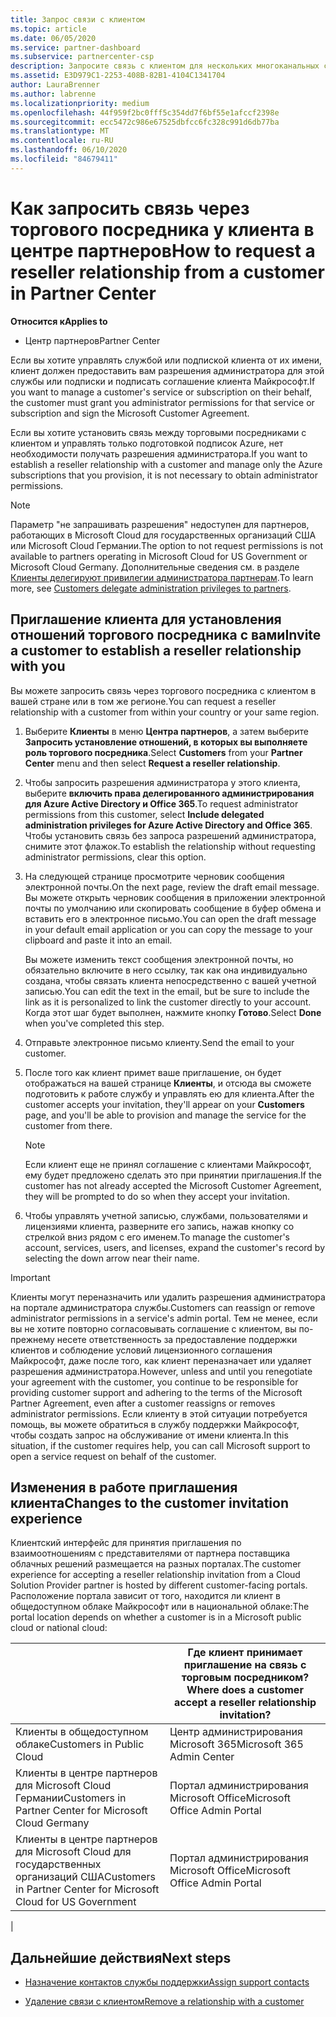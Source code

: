 ```yaml
---
title: Запрос связи с клиентом
ms.topic: article
ms.date: 06/05/2020
ms.service: partner-dashboard
ms.subservice: partnercenter-csp
description: Запросите связь с клиентом для нескольких многоканальных сценариев, а также если необходимо восстановить права делегированного администратора для клиента.
ms.assetid: E3D979C1-2253-408B-82B1-4104C1341704
author: LauraBrenner
ms.author: labrenne
ms.localizationpriority: medium
ms.openlocfilehash: 44f959f2bc0fff5c354dd7f6bf55e1afccf2398e
ms.sourcegitcommit: ecc5472c986e67525dbfcc6fc328c991d6db77ba
ms.translationtype: MT
ms.contentlocale: ru-RU
ms.lasthandoff: 06/10/2020
ms.locfileid: "84679411"
---
```

# <a name="how-to-request-a-reseller-relationship-from-a-customer-in-partner-center"></a><span data-ttu-id="f027c-103">Как запросить связь через торгового посредника у клиента в центре партнеров</span><span class="sxs-lookup"><span data-stu-id="f027c-103">How to request a reseller relationship from a customer in Partner Center</span></span>

<span data-ttu-id="f027c-104">**Относится к**</span><span class="sxs-lookup"><span data-stu-id="f027c-104">**Applies to**</span></span>

- <span data-ttu-id="f027c-105">Центр партнеров</span><span class="sxs-lookup"><span data-stu-id="f027c-105">Partner Center</span></span>

<span data-ttu-id="f027c-106">Если вы хотите управлять службой или подпиской клиента от их имени, клиент должен предоставить вам разрешения администратора для этой службы или подписки и подписать соглашение клиента Майкрософт.</span><span class="sxs-lookup"><span data-stu-id="f027c-106">If you want to manage a customer's service or subscription on their behalf, the customer must grant you administrator permissions for that service or subscription and sign the Microsoft Customer Agreement.</span></span>

<span data-ttu-id="f027c-107">Если вы хотите установить связь между торговыми посредниками с клиентом и управлять только подготовкой подписок Azure, нет необходимости получать разрешения администратора.</span><span class="sxs-lookup"><span data-stu-id="f027c-107">If you want to establish a reseller relationship with a customer and manage only the Azure subscriptions that you provision, it is not necessary to obtain administrator permissions.</span></span>

>[!NOTE] 
><span data-ttu-id="f027c-108">Параметр "не запрашивать разрешения" недоступен для партнеров, работающих в Microsoft Cloud для государственных организаций США или Microsoft Cloud Германии.</span><span class="sxs-lookup"><span data-stu-id="f027c-108">The option to not request permissions is not available to partners operating in Microsoft Cloud for US Government or Microsoft Cloud Germany.</span></span> <span data-ttu-id="f027c-109">Дополнительные сведения см. в разделе [Клиенты делегируют привилегии администратора партнерам](https://docs.microsoft.com/partner-center/customers_revoke_admin_privileges).</span><span class="sxs-lookup"><span data-stu-id="f027c-109">To learn more, see [Customers delegate administration privileges to partners](https://docs.microsoft.com/partner-center/customers_revoke_admin_privileges).</span></span>

## <a name="invite-a-customer-to-establish-a-reseller-relationship-with-you"></a><span data-ttu-id="f027c-110">Приглашение клиента для установления отношений торгового посредника с вами</span><span class="sxs-lookup"><span data-stu-id="f027c-110">Invite a customer to establish a reseller relationship with you</span></span>

<span data-ttu-id="f027c-111">Вы можете запросить связь через торгового посредника с клиентом в вашей стране или в том же регионе.</span><span class="sxs-lookup"><span data-stu-id="f027c-111">You can request a reseller relationship with a customer from within your country or your same region.</span></span>

1. <span data-ttu-id="f027c-112">Выберите **Клиенты** в меню **Центра партнеров**, а затем выберите **Запросить установление отношений, в которых вы выполняете роль торгового посредника**.</span><span class="sxs-lookup"><span data-stu-id="f027c-112">Select **Customers** from your **Partner Center** menu and then select **Request a reseller relationship**.</span></span>

2. <span data-ttu-id="f027c-113">Чтобы запросить разрешения администратора у этого клиента, выберите **включить права делегированного администрирования для Azure Active Directory и Office 365**.</span><span class="sxs-lookup"><span data-stu-id="f027c-113">To request administrator permissions from this customer, select **Include delegated administration privileges for Azure Active Directory and Office 365**.</span></span> <span data-ttu-id="f027c-114">Чтобы установить связь без запроса разрешений администратора, снимите этот флажок.</span><span class="sxs-lookup"><span data-stu-id="f027c-114">To establish the relationship without requesting administrator permissions, clear this option.</span></span>

3. <span data-ttu-id="f027c-115">На следующей странице просмотрите черновик сообщения электронной почты.</span><span class="sxs-lookup"><span data-stu-id="f027c-115">On the next page, review the draft email message.</span></span> <span data-ttu-id="f027c-116">Вы можете открыть черновик сообщения в приложении электронной почты по умолчанию или скопировать сообщение в буфер обмена и вставить его в электронное письмо.</span><span class="sxs-lookup"><span data-stu-id="f027c-116">You can open the draft message in your default email application or you can copy the message to your clipboard and paste it into an email.</span></span>

   <span data-ttu-id="f027c-117">Вы можете изменить текст сообщения электронной почты, но обязательно включите в него ссылку, так как она индивидуально создана, чтобы связать клиента непосредственно с вашей учетной записью.</span><span class="sxs-lookup"><span data-stu-id="f027c-117">You can edit the text in the email, but be sure to include the link as it is personalized to link the customer directly to your account.</span></span> <span data-ttu-id="f027c-118">Когда этот шаг будет выполнен, нажмите кнопку **Готово**.</span><span class="sxs-lookup"><span data-stu-id="f027c-118">Select **Done** when you've completed this step.</span></span>

4. <span data-ttu-id="f027c-119">Отправьте электронное письмо клиенту.</span><span class="sxs-lookup"><span data-stu-id="f027c-119">Send the email to your customer.</span></span>

5. <span data-ttu-id="f027c-120">После того как клиент примет ваше приглашение, он будет отображаться на вашей странице **Клиенты**, и отсюда вы сможете подготовить к работе службу и управлять ею для клиента.</span><span class="sxs-lookup"><span data-stu-id="f027c-120">After the customer accepts your invitation, they'll appear on your **Customers** page, and you'll be able to provision and manage the service for the customer from there.</span></span>

   > [!NOTE]
   > <span data-ttu-id="f027c-121">Если клиент еще не принял соглашение с клиентами Майкрософт, ему будет предложено сделать это при принятии приглашения.</span><span class="sxs-lookup"><span data-stu-id="f027c-121">If the customer has not already accepted the Microsoft Customer Agreement, they will be prompted to do so when they accept your invitation.</span></span> 

6. <span data-ttu-id="f027c-122">Чтобы управлять учетной записью, службами, пользователями и лицензиями клиента, разверните его запись, нажав кнопку со стрелкой вниз рядом с его именем.</span><span class="sxs-lookup"><span data-stu-id="f027c-122">To manage the customer's account, services, users, and licenses, expand the customer's record by selecting the down arrow near their name.</span></span>

> [!IMPORTANT]  
> <span data-ttu-id="f027c-123">Клиенты могут переназначить или удалить разрешения администратора на портале администратора службы.</span><span class="sxs-lookup"><span data-stu-id="f027c-123">Customers can reassign or remove administrator permissions in a service's admin portal.</span></span> <span data-ttu-id="f027c-124">Тем не менее, если вы не хотите повторно согласовывать соглашение с клиентом, вы по-прежнему несете ответственность за предоставление поддержки клиентов и соблюдение условий лицензионного соглашения Майкрософт, даже после того, как клиент переназначает или удаляет разрешения администратора.</span><span class="sxs-lookup"><span data-stu-id="f027c-124">However, unless and until you renegotiate your agreement with the customer, you continue to be responsible for providing customer support and adhering to the terms of the Microsoft Partner Agreement, even after a customer reassigns or removes administrator permissions.</span></span> <span data-ttu-id="f027c-125">Если клиенту в этой ситуации потребуется помощь, вы можете обратиться в службу поддержки Майкрософт, чтобы создать запрос на обслуживание от имени клиента.</span><span class="sxs-lookup"><span data-stu-id="f027c-125">In this situation, if the customer requires help, you can call Microsoft support to open a service request on behalf of the customer.</span></span>

## <a name="changes-to-the-customer-invitation-experience"></a><span data-ttu-id="f027c-126">Изменения в работе приглашения клиента</span><span class="sxs-lookup"><span data-stu-id="f027c-126">Changes to the customer invitation experience</span></span>

<span data-ttu-id="f027c-127">Клиентский интерфейс для принятия приглашения по взаимоотношениям с представителями от партнера поставщика облачных решений размещается на разных порталах.</span><span class="sxs-lookup"><span data-stu-id="f027c-127">The customer experience for accepting a reseller relationship invitation from a Cloud Solution Provider partner is hosted by different customer-facing portals.</span></span> <span data-ttu-id="f027c-128">Расположение портала зависит от того, находится ли клиент в общедоступном облаке Майкрософт или в национальной облаке:</span><span class="sxs-lookup"><span data-stu-id="f027c-128">The portal location depends on whether a customer is in a Microsoft public cloud or national cloud:</span></span>

|  | <span data-ttu-id="f027c-129">Где клиент принимает приглашение на связь с торговым посредником?</span><span class="sxs-lookup"><span data-stu-id="f027c-129">Where does a customer accept a reseller relationship invitation?</span></span> |
|---------|---------
| <span data-ttu-id="f027c-130">Клиенты в общедоступном облаке</span><span class="sxs-lookup"><span data-stu-id="f027c-130">Customers in Public Cloud</span></span> | <span data-ttu-id="f027c-131">Центр администрирования Microsoft 365</span><span class="sxs-lookup"><span data-stu-id="f027c-131">Microsoft 365 Admin Center</span></span> |
| <span data-ttu-id="f027c-132">Клиенты в центре партнеров для Microsoft Cloud Германии</span><span class="sxs-lookup"><span data-stu-id="f027c-132">Customers in Partner Center for Microsoft Cloud Germany</span></span> | <span data-ttu-id="f027c-133">Портал администрирования Microsoft Office</span><span class="sxs-lookup"><span data-stu-id="f027c-133">Microsoft Office Admin Portal</span></span> |
| <span data-ttu-id="f027c-134">Клиенты в центре партнеров для Microsoft Cloud для государственных организаций США</span><span class="sxs-lookup"><span data-stu-id="f027c-134">Customers in Partner Center for Microsoft Cloud for US Government</span></span> | <span data-ttu-id="f027c-135">Портал администрирования Microsoft Office</span><span class="sxs-lookup"><span data-stu-id="f027c-135">Microsoft Office Admin Portal</span></span> |
|

## <a name="next-steps"></a><span data-ttu-id="f027c-136">Дальнейшие действия</span><span class="sxs-lookup"><span data-stu-id="f027c-136">Next steps</span></span>

- [<span data-ttu-id="f027c-137">Назначение контактов службы поддержки</span><span class="sxs-lookup"><span data-stu-id="f027c-137">Assign support contacts</span></span>](assign-support-contacts.md)

- [<span data-ttu-id="f027c-138">Удаление связи с клиентом</span><span class="sxs-lookup"><span data-stu-id="f027c-138">Remove a relationship with a customer</span></span>](remove-a-relationship.md)
